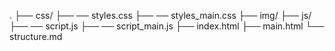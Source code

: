 .
├── css/
├── ── styles.css
├── ── styles_main.css
├── img/
├── js/
├── ── script.js
├── ── script_main.js
├── index.html
├── main.html
└── structure.md
